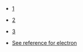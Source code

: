 - [1](https://ivanyu2021.hashnode.dev/electron-django-part-2-package-it-to-production)

- [2](https://wanghaiqing.com/article/4fb7824c-4587-4d7c-b421-bec129776a40/)

- [3](https://stackoverflow.com/questions/31286924/how-to-deploy-an-electron-app-as-an-executable-or-installable-in-windows)
- [See reference for electron](https://github.com/jlord/git-it-electron)